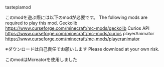 tastepiamod

このmodを遊ぶ際には以下のmodが必要です。 The following mods are required to play this mod. Geckolib https://www.curseforge.com/minecraft/mc-mods/geckolib Curios API https://www.curseforge.com/minecraft/mc-mods/curios playerAnimator https://www.curseforge.com/minecraft/mc-mods/playeranimator

※ダウンロードは自己責任でお願いします Please download at your own risk.

このmodはMcreatorを使用しました
